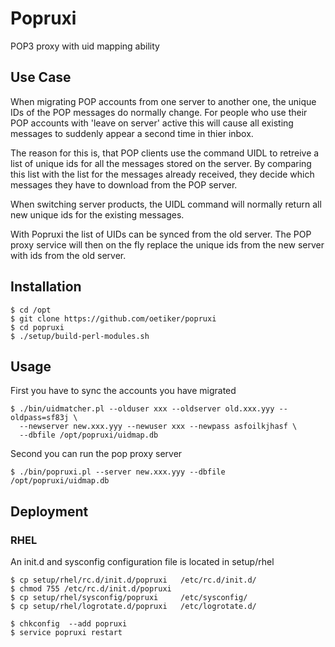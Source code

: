 Popruxi
=======
POP3 proxy with uid mapping ability

Use Case
--------
When migrating POP accounts from one server to another one, the unique IDs
of the POP messages do normally change.  For people who use their POP
accounts with 'leave on server' active this will cause all existing messages
to suddenly appear a second time in thier inbox.

The reason for this is, that POP clients use the command UIDL to retreive a
list of unique ids for all the messages stored on the server.  By comparing
this list with the list for the messages already received, they decide which
messages they have to download from the POP server.

When switching server products, the UIDL command will normally return all
new unique ids for the existing messages.

With Popruxi the list of UIDs can be synced from the old server. The POP
proxy service will then on the fly replace the unique ids from the new
server with ids from the old server.


Installation
------------

    $ cd /opt
    $ git clone https://github.com/oetiker/popruxi
    $ cd popruxi
    $ ./setup/build-perl-modules.sh

Usage
-----

First you have to sync the accounts you have migrated

    $ ./bin/uidmatcher.pl --olduser xxx --oldserver old.xxx.yyy --oldpass=sf83j \
      --newserver new.xxx.yyy --newuser xxx --newpass asfoilkjhasf \
      --dbfile /opt/popruxi/uidmap.db
    
Second you can run the pop proxy server

    $ ./bin/popruxi.pl --server new.xxx.yyy --dbfile /opt/popruxi/uidmap.db


Deployment
----------

### RHEL

An init.d and sysconfig configuration file is located in setup/rhel

    $ cp setup/rhel/rc.d/init.d/popruxi   /etc/rc.d/init.d/
    $ chmod 755 /etc/rc.d/init.d/popruxi
    $ cp setup/rhel/sysconfig/popruxi     /etc/sysconfig/
    $ cp setup/rhel/logrotate.d/popruxi   /etc/logrotate.d/

    $ chkconfig  --add popruxi
    $ service popruxi restart
